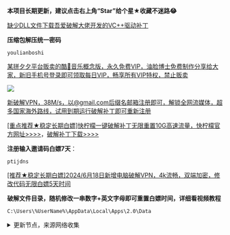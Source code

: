 **本项目长期更新，建议点击右上角“Star”给个星★收藏不迷路😂**

[缺少DLL文件下载吾爱破解大佬开发的VC++驱动补丁](https://ylbs.lanzoul.com/iARSM265nfeb)

**压缩包解压统一密码**

```
youlianboshi
```

[某拼夕夕平台贩卖的酷🐶音乐概念版，永久免费VIP，油脸博士免费制作分享给大家，新旧手机号登录即可领取每日VIP，畅享所有VIP特权，禁止贩卖](https://ylbs.lanzoul.com/ihZ4W2l60h0h)

![](https://img.erpweb.eu.org/imgs/2025/01/205b09101a71e919.jpg)

[新破解VPN，38M/s，以@gmail.com后缀名邮箱注册即可，解锁全网流媒体，超多国家海外路线，试用到期运行破解补丁即可重新注册](https://ylbs.lanzoul.com/igmCj2jee9qf)

[[重点推荐★稳定长期白嫖]快柠檬一键破解补丁无限重置10G高速流量，快柠檬官方网址>>>>](https://knm03.com/s/acn01/ptijdns)，[破解补丁下载>>>>](https://ylbs.lanzoul.com/igO3g26dlxbc)

**注册输入邀请码白嫖7天**：

```
ptijdns
```

[[推荐★稳定长期白嫖]2024/6月18日新增电脑破解VPN，4k流畅，双端加密，修改代码无限白嫖5天时间](https://ylbs.lanzoul.com/iTWBF225hcsh)

**破解文件目录，随机修改一串数字+英文字母即可重置白嫖时间，详细看视频教程**

```
C:\Users\%UserName%\AppData\Local\Apps\2.0\Data
```

<details><summary>更新节点，来源网络收集</summary>
<p>

#### 点击一下即可全部复制
ss://Y2hhY2hhMjAtaWV0Zi1wb2x5MTMwNTowYTcwNjcyYS05ZTAwLTRjZTctOTVmZi1lZGY4MThlZGE1ZGI@hk.fastsoonlink.com:40000#%E9%A6%99%E6%B8%AF
ss://Y2hhY2hhMjAtaWV0Zi1wb2x5MTMwNTowYTcwNjcyYS05ZTAwLTRjZTctOTVmZi1lZGY4MThlZGE1ZGI@us.fastsoonlink.com:40001#%E7%BE%8E%E5%9B%BD
ss://Y2hhY2hhMjAtaWV0Zi1wb2x5MTMwNTowYTcwNjcyYS05ZTAwLTRjZTctOTVmZi1lZGY4MThlZGE1ZGI@jp.fastsoonlink.com:40003#%E6%97%A5%E6%9C%AC
ss://Y2hhY2hhMjAtaWV0Zi1wb2x5MTMwNTowYTcwNjcyYS05ZTAwLTRjZTctOTVmZi1lZGY4MThlZGE1ZGI@sgp.fastsoonlink.com:40005#%E6%96%B0%E5%8A%A0%E5%9D%A1
ss://Y2hhY2hhMjAtaWV0Zi1wb2x5MTMwNTowYTcwNjcyYS05ZTAwLTRjZTctOTVmZi1lZGY4MThlZGE1ZGI@ml.fastsoonlink.com:40006#%E9%A9%AC%E6%9D%A5%E8%A5%BF%E4%BA%9A
ss://Y2hhY2hhMjAtaWV0Zi1wb2x5MTMwNTowYTcwNjcyYS05ZTAwLTRjZTctOTVmZi1lZGY4MThlZGE1ZGI@frk.fastsoonlink.com:40011#%E6%BE%B3%E5%A4%A7%E5%88%A9%E4%BA%9A
ss://Y2hhY2hhMjAtaWV0Zi1wb2x5MTMwNTowYTcwNjcyYS05ZTAwLTRjZTctOTVmZi1lZGY4MThlZGE1ZGI@th.fastsoonlink.com:40009#%E6%B3%B0%E5%9B%BD
ss://Y2hhY2hhMjAtaWV0Zi1wb2x5MTMwNTowYTcwNjcyYS05ZTAwLTRjZTctOTVmZi1lZGY4MThlZGE1ZGI@tw.fastsoonlink.com:40020#%E5%8F%B0%E6%B9%BE
ss://Y2hhY2hhMjAtaWV0Zi1wb2x5MTMwNTowYTcwNjcyYS05ZTAwLTRjZTctOTVmZi1lZGY4MThlZGE1ZGI@vn.fastsoonlink.com:40021#%E6%BE%B3%E5%A4%A7%E5%88%A9%E4%BA%9A
ss://Y2hhY2hhMjAtaWV0Zi1wb2x5MTMwNTowYTcwNjcyYS05ZTAwLTRjZTctOTVmZi1lZGY4MThlZGE1ZGI@tur.fastsoonlink.com:40019#%E5%9C%9F%E8%80%B3%E5%85%B6
ss://Y2hhY2hhMjAtaWV0Zi1wb2x5MTMwNTowYTcwNjcyYS05ZTAwLTRjZTctOTVmZi1lZGY4MThlZGE1ZGI@pr.fastsoonlink.com:40030#%E6%B3%A2%E5%85%B0
ss://Y2hhY2hhMjAtaWV0Zi1wb2x5MTMwNTowYTcwNjcyYS05ZTAwLTRjZTctOTVmZi1lZGY4MThlZGE1ZGI@ru.fastsoonlink.com:40031#%E4%BF%84%E7%BD%97%E6%96%AF
ss://Y2hhY2hhMjAtaWV0Zi1wb2x5MTMwNTowYTcwNjcyYS05ZTAwLTRjZTctOTVmZi1lZGY4MThlZGE1ZGI@kr.fastsoonlink.com:40032#%E9%9F%A9%E5%9B%BD
ss://Y2hhY2hhMjAtaWV0Zi1wb2x5MTMwNTowYTcwNjcyYS05ZTAwLTRjZTctOTVmZi1lZGY4MThlZGE1ZGI@idn.fastsoonlink.com:40033#%E5%8D%B0%E5%BA%A6%E5%B0%BC%E8%A5%BF%E4%BA%9A
ss://Y2hhY2hhMjAtaWV0Zi1wb2x5MTMwNTowYTcwNjcyYS05ZTAwLTRjZTctOTVmZi1lZGY4MThlZGE1ZGI@fr.fastsoonlink.com:40034#%E6%B3%95%E5%9B%BD
